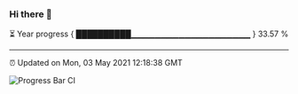 ### Hi there 👋

⏳ Year progress { ██████████▁▁▁▁▁▁▁▁▁▁▁▁▁▁▁▁▁▁▁▁ } 33.57 %

---

⏰ Updated on Mon, 03 May 2021 12:18:38 GMT

![Progress Bar CI](https://github.com/liununu/liununu/workflows/Progress%20Bar%20CI/badge.svg)
